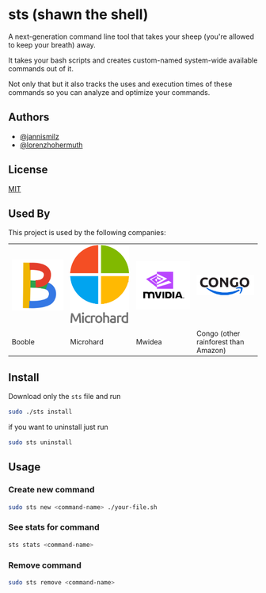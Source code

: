 
# sts (shawn the shell)

A next-generation command line tool that takes your sheep (you're allowed to keep your breath) away.

It takes your bash scripts and creates custom-named system-wide available commands out of it.

Not only that but it also tracks the uses and execution times of these commands so you can analyze and optimize your commands.


## Authors

- [@jannismilz](https://github.com/jannismilz)
- [@lorenzhohermuth](https://github.com/lorenzhohermuth)


## License

[MIT](LICENSE)


## Used By

This project is used by the following companies:

<table border="0">
 <tr>
    <td><img src="/img/boogle.png" alt="Boogle" width="250" /></td>
    <td><img src="/img/microhard.png" alt="Microhard" width="250" /></td>
    <td><img src="/img/mwidea.png" alt="Mwidea" width="250" /></td>
    <td><img src="/img/congo.png" alt="Congo" width="250" /></td>
 </tr>
 <tr>
    <td>Booble</td>
    <td>Microhard</td>
    <td>Mwidea</td>
    <td>Congo (other rainforest than Amazon)</td>
</tr>
</table>

## Install

Download only the `sts` file and run

```bash
sudo ./sts install
```
if you want to uninstall just run

```bash
sudo sts uninstall
```

## Usage

### Create new command

```bash
sudo sts new <command-name> ./your-file.sh
```

### See stats for command

```bash
sts stats <command-name>
```

### Remove command

```bash
sudo sts remove <command-name>
```


